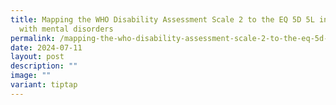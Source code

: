 ```yaml
---
title: Mapping the WHO Disability Assessment Scale 2 to the EQ 5D 5L in patients
  with mental disorders
permalink: /mapping-the-who-disability-assessment-scale-2-to-the-eq-5d-5l-in-patients-with-mental-disorders/
date: 2024-07-11
layout: post
description: ""
image: ""
variant: tiptap
---
```

